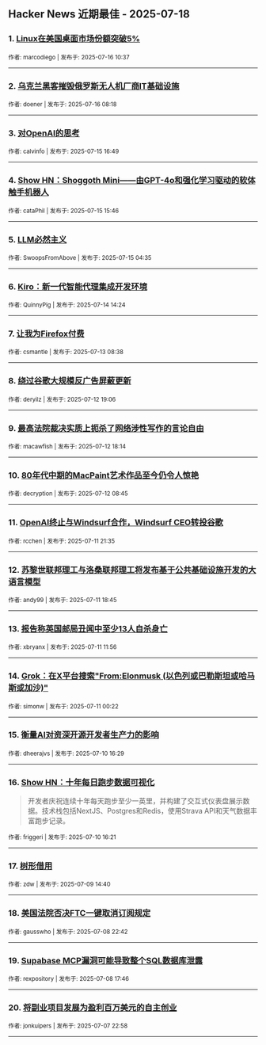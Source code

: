 ## Hacker News 近期最佳 - 2025-07-18


### 1. [Linux在美国桌面市场份额突破5%](https://news.ycombinator.com/item?id=44580682)

<sub>作者: marcodiego | 发布于: 2025-07-16 10:37</sub>

---

### 2. [乌克兰黑客摧毁俄罗斯无人机厂商IT基础设施](https://news.ycombinator.com/item?id=44579902)

<sub>作者: doener | 发布于: 2025-07-16 08:18</sub>

---

### 3. [对OpenAI的思考](https://news.ycombinator.com/item?id=44573195)

<sub>作者: calvinfo | 发布于: 2025-07-15 16:49</sub>

---

### 4. [Show HN：Shoggoth Mini——由GPT-4o和强化学习驱动的软体触手机器人](https://news.ycombinator.com/item?id=44572377)

<sub>作者: cataPhil | 发布于: 2025-07-15 15:46</sub>

---

### 5. [LLM必然主义](https://news.ycombinator.com/item?id=44567857)

<sub>作者: SwoopsFromAbove | 发布于: 2025-07-15 04:35</sub>

---

### 6. [Kiro：新一代智能代理集成开发环境](https://news.ycombinator.com/item?id=44560662)

<sub>作者: QuinnyPig | 发布于: 2025-07-14 14:24</sub>

---

### 7. [让我为Firefox付费](https://news.ycombinator.com/item?id=44548610)

<sub>作者: csmantle | 发布于: 2025-07-13 08:38</sub>

---

### 8. [绕过谷歌大规模反广告屏蔽更新](https://news.ycombinator.com/item?id=44544266)

<sub>作者: deryilz | 发布于: 2025-07-12 19:06</sub>

---

### 9. [最高法院裁决实质上扼杀了网络涉性写作的言论自由](https://news.ycombinator.com/item?id=44543865)

<sub>作者: macawfish | 发布于: 2025-07-12 18:14</sub>

---

### 10. [80年代中期的MacPaint艺术作品至今仍令人惊艳](https://news.ycombinator.com/item?id=44540402)

<sub>作者: decryption | 发布于: 2025-07-12 08:45</sub>

---

### 11. [OpenAI终止与Windsurf合作，Windsurf CEO转投谷歌](https://news.ycombinator.com/item?id=44536988)

<sub>作者: rcchen | 发布于: 2025-07-11 21:35</sub>

---

### 12. [苏黎世联邦理工与洛桑联邦理工将发布基于公共基础设施开发的大语言模型](https://news.ycombinator.com/item?id=44535637)

<sub>作者: andy99 | 发布于: 2025-07-11 18:45</sub>

---

### 13. [报告称英国邮局丑闻中至少13人自杀身亡](https://news.ycombinator.com/item?id=44531120)

<sub>作者: xbryanx | 发布于: 2025-07-11 11:56</sub>

---

### 14. [Grok：在X平台搜索"From:Elonmusk (以色列或巴勒斯坦或哈马斯或加沙)"](https://news.ycombinator.com/item?id=44527190)

<sub>作者: simonw | 发布于: 2025-07-11 00:22</sub>

---

### 15. [衡量AI对资深开源开发者生产力的影响](https://news.ycombinator.com/item?id=44522772)

<sub>作者: dheerajvs | 发布于: 2025-07-10 16:29</sub>

---

### 16. [Show HN：十年每日跑步数据可视化](https://news.ycombinator.com/item?id=44522683)
> 开发者庆祝连续十年每天跑步至少一英里，并构建了交互式仪表盘展示数据。技术栈包括NextJS、Postgres和Redis，使用Strava API和天气数据丰富跑步记录。

<sub>作者: friggeri | 发布于: 2025-07-10 16:21</sub>

---

### 17. [树形借用](https://news.ycombinator.com/item?id=44510600)

<sub>作者: zdw | 发布于: 2025-07-09 14:40</sub>

---

### 18. [美国法院否决FTC一键取消订阅规定](https://news.ycombinator.com/item?id=44504699)

<sub>作者: gausswho | 发布于: 2025-07-08 22:42</sub>

---

### 19. [Supabase MCP漏洞可能导致整个SQL数据库泄露](https://news.ycombinator.com/item?id=44502318)

<sub>作者: rexpository | 发布于: 2025-07-08 17:46</sub>

---

### 20. [将副业项目发展为盈利百万美元的自主创业](https://news.ycombinator.com/item?id=44495428)

<sub>作者: jonkuipers | 发布于: 2025-07-07 22:58</sub>

---

